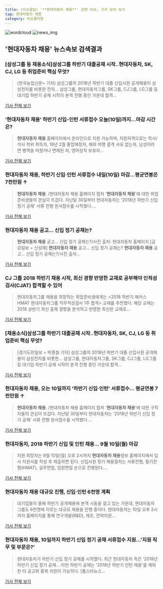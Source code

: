 ```yaml
---
title: (이슈클립) '**현대자동차 채용**' 관련 이슈, 기사 모아 보기
tag: 현대자동차 채용
category: 이슈클리핑
---
```

![wordcloud](https://s3.ap-northeast-2.amazonaws.com/lyrics101-wordcloud/2018-09-10-1536513991.png)
![news_img](https://user-images.githubusercontent.com/42597476/44507050-1206f400-a6e4-11e8-8d98-7ffbfebb353f.png)
## **'**현대자동차 채용**'** 뉴스속보 검색결과
### [삼성그룹 등 채용소식]삼성그룹 하반기 대졸공채 시작..현대자동차, SK, CJ, LG 등 취업준비 핵심 무엇?

>(한국농업신문= 기자) 삼성그룹의 2018년 하반기 대졸 신입사원 공개채용이 삼성전자를 비롯한 전자... 삼성그룹, 현대자동차그룹, SK그룹, CJ그룹, LG그룹 등 대기업 하반기 공채 시작이 본격 진행 중인 가운데 합격...

<a href="http://www.newsfarm.co.kr/news/articleView.html?idxno=39997" target="_blank">기사 전체 보기</a>

### ‘**현대자동차 채용**’ 하반기 신입-인턴 서류접수 오늘(10일)까지…마감 시간은?

>**현대자동차 채용** 홈페이지에서 온라인으로 지원 가능하며, 지원자격으로는 학사/석사 학위 취득자, 19년 2월 졸업예정자, 해외 여행 결격 사유 없는자, 남성이라면 병역을 마쳤거나 면제된 자, 영어성적 보유자...

<a href="http://www.kookje.co.kr/news2011/asp/newsbody.asp?code=0200&key=20180910.99099003564" target="_blank">기사 전체 보기</a>

### **현대자동차 채용**, 하반기 신입·인턴 서류접수 내일(10일) 마감…평균연봉은 7천만원 ↑

>**현대자동차 채용**. /현대자동차 채용 홈페이지 캡처  '**현대자동차 채용**'에 대한 취업 준비생들의 관심이 뜨겁다. 지난달 30일부터 현대자동차는 '2018년 하반기 신입 정기 공채' 서류 전형 원서접수를 시작했다....

<a href="http://www.kyeongin.com/main/view.php?key=20180909001515548" target="_blank">기사 전체 보기</a>

### **현대자동차 채용** 공고... 신입 정기 공채는?

>**현대자동차 채용** 공고... 신입 정기 공채는?/사진 출처: 현대자동차 홈페이지 [금강일보 = 신성재] **현대자동차 채용** 공고... 신입 정기 공채는? **현대자동차 채용** 공고... 신입 정기 공채는?/사진 출처...

<a href="http://www.ggilbo.com/news/articleView.html?idxno=544118" target="_blank">기사 전체 보기</a>

### CJ 그룹 2018 하반기 채용 시작, 최신 경향 반영한 교재로 공부해야 인적성검사(CJAT) 합격할 수 있어

>현대자동차그룹 채용을 희망하는 취업준비생에게는 <2018 하반기 해커스 HMAT 현대자동차그룹 직무적성검사 1주 합격> 교재를 추천했다. 해당 교재는 2018 상반기 최신 출제 경향을 분석하고 반영한 최신판 교재로...

<a href="http://newsbrite.net/sub_read.html?uid=18023&section=sc8" target="_blank">기사 전체 보기</a>

### [채용소식]삼성그룹 하반기 대졸공채 시작..현대자동차, SK, CJ, LG 등 취업준비 핵심 무엇?

>[경기도민일보 = 박종철 기자]  삼성그룹의 2018년 하반기 대졸 신입사원 공개채용이 삼성전자를 비롯한... 삼성그룹, 현대자동차그룹, SK그룹, CJ그룹, LG그룹 등 대기업 하반기 공채 시작이 본격 진행 중인 가운데 합격...

<a href="http://www.kgdm.co.kr/news/articleView.html?idxno=605806" target="_blank">기사 전체 보기</a>

### **현대자동차 채용**, 오는 10일까지 '하반기 신입·인턴' 서류접수… 평균연봉 7천만원 ↑

>**현대자동차 채용**. /현대자동차 채용 홈페이지 캡처 '**현대자동차 채용**'에 대한 구직자들의 관심이 뜨겁다. 지난달 30일부터 현대자동차는 '2018년 하반기 신입 정기 공채' 서류 전형 원서접수를 시작했다....

<a href="http://www.kyeongin.com/main/view.php?key=20180904002048223" target="_blank">기사 전체 보기</a>

### 현대자동차, 2018 하반기 신입 및 인턴 채용… 9월 10일(월) 마감

>지원 희망자는 9월 10일(월) 오후 2시까지 **현대자동차 채용**정보 홈페이지에서 입사 지원서를 작성 후 제출하면 된다. 신입사원 정기 채용절차는 서류전형, 필기전형(HMAT), 실무면접, 임원면접 순으로 진행된다....

<a href="http://edu.donga.com/?p=article&ps=view&at_no=20180904161438189667" target="_blank">기사 전체 보기</a>

### **현대자동차 채용** 대규모 진행, 신입·인턴 6천명 계획

>대기업들이 올해 하반기 공개채용에 본격 시동을 걸고 있는 가운데, 현대자동차그룹도 6천명에 이르는 대규모 채용을 진행 중이다. 현대자동차는 10일 오후 2시까지 홈페이지를 통해 연구개발(R&D), 제조, 전략지원...

<a href="http://www.vop.co.kr/A00001328258.html" target="_blank">기사 전체 보기</a>

### **현대자동차 채용**, 10일까지 하반기 신입 정기 공채 서류접수 지원…'지원 직무 및 부문은?'

>현대자동차가 하반기 신입 정기 공채를 시작했다.   최근 현대자동차 측은 '2018년 하반기 신입 정기 공채... 이번 하반기 공채는 '2018년 하반기 인턴 채용'를 제외한 타 공고와 중복 지원이 가능하다.   [톱스타뉴스...

<a href="http://www.topstarnews.net/news/articleView.html?idxno=477192" target="_blank">기사 전체 보기</a>


